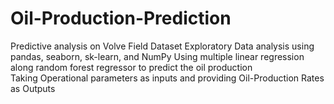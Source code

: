 # Oil-Production-Prediction
Predictive analysis on Volve Field Dataset
Exploratory Data analysis using pandas, seaborn, sk-learn, and NumPy
Using multiple linear regression along random forest regressor to predict the oil production  
Taking Operational parameters as inputs and providing Oil-Production Rates as Outputs 
